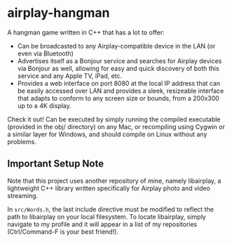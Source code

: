 # airplay-hangman

A hangman game written in C++ that has a lot to offer:

- Can be broadcasted to any Airplay-compatible device in the LAN (or even via Bluetooth)
- Advertises itself as a Bonjour service and searches for Airplay devices via Bonjour
as well, allowing for easy and quick discovery of both this service and any Apple TV,
iPad, etc.
- Provides a web interface on port 8080 at the local IP address that can be easily accessed
over LAN and provides a sleek, resizeable interface that adapts to conform to any screen
size or bounds, from a 200x300 up to a 4K display.

Check it out! Can be executed by simply running the compiled executable (provided
in the obj/ directory) on any Mac, or recompiling using Cygwin or a similar
layer for Windows, and should compile on Linux without any problems.

## Important Setup Note

Note that this project uses another repository of mine, namely libairplay, a lightweight
C++ library written specifically for Airplay photo and video streaming. 

In `src/Words.h`, the last include directive must be modified to reflect the path to 
libairplay on your local filesystem. To locate libairplay, simply navigate to my profile
and it will appear in a list of my repositories (Ctrl/Command-F is your best friend!).
